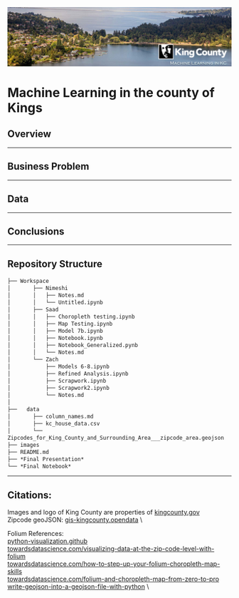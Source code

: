 ![img](./images/SplashHeader.jpg)
# Machine Learning in the county of Kings

## Overview
---
## Business Problem
---
## Data
---
## Conclusions
---
## Repository Structure
```
├── Workspace  
│       ├── Nimeshi
│       │   ├── Notes.md
│       │   └── Untitled.ipynb
│       ├── Saad
│       │   ├── Choropleth testing.ipynb
│       │   ├── Map Testing.ipynb
│       │   ├── Model 7b.ipynb
│       │   ├── Notebook.ipynb
│       │   ├── Notebook_Generalized.pynb
│       │   └── Notes.md
│       └── Zach
│           ├── Models 6-8.ipynb
│           ├── Refined Analysis.ipynb
│           ├── Scrapwork.ipynb
│           ├── Scrapwork2.ipynb
│           └── Notes.md
│
├──   data
│       ├── column_names.md
│       ├── kc_house_data.csv
│       └── Zipcodes_for_King_County_and_Surrounding_Area___zipcode_area.geojson
├── images
├── README.md
├── *Final Presentation*
└── *Final Notebook*
```
---
## Citations:
Images and logo of King County are properties of [kingcounty.gov](https://kingcounty.gov/) \
Zipcode geoJSON: [gis-kingcounty.opendata](https://gis-kingcounty.opendata.arcgis.com/datasets/zipcodes-for-king-county-and-surrounding-area-shorelines-zipcode-shore-area/explore) \

Folium References:\
[python-visualization.github](https://python-visualization.github.io/folium/quickstart.html) \
[towardsdatascience.com/visualizing-data-at-the-zip-code-level-with-folium](https://towardsdatascience.com/visualizing-data-at-the-zip-code-level-with-folium-d07ac983db20) \
[towardsdatascience.com/how-to-step-up-your-folium-choropleth-map-skills](https://towardsdatascience.com/how-to-step-up-your-folium-choropleth-map-skills-17cf6de7c6fe) \
[towardsdatascience.com/folium-and-choropleth-map-from-zero-to-pro](https://towardsdatascience.com/folium-and-choropleth-map-from-zero-to-pro-6127f9e68564) \
[write-geojson-into-a-geojson-file-with-python](https://gis.stackexchange.com/questions/130963/write-geojson-into-a-geojson-file-with-python) \
